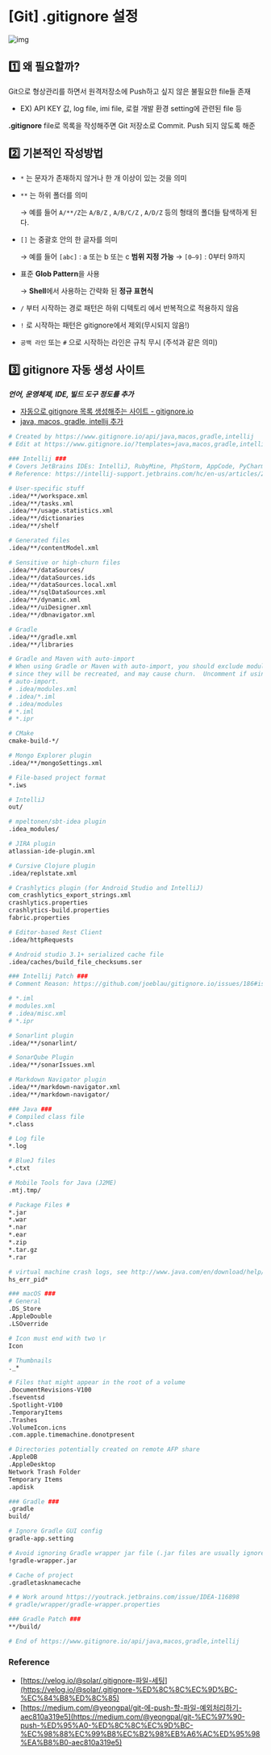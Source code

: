 # [Git] .gitignore 설정

![img](../.vuepress/public/images/img-git/git2(1).png) 

## 1️⃣ 왜 필요할까?

Git으로 형상관리를 하면서 원격저장소에 Push하고 싶지 않은 불필요한 file들 존재

- EX) API KEY 값, log file, imi file, 로컬 개발 환경 setting에 관련된 file 등

**.gitignore** file로 목록을 작성해주면 Git 저장소로 Commit. Push 되지 않도록 해준

## 2️⃣ **기본적인 작성방법**

- `*` 는 문자가 존재하지 않거나 한 개 이상이 있는 것을 의미
- `**` 는 하위 폴더를 의미

    → 예를 들어 `A/**/Z`는 `A/B/Z` , `A/B/C/Z` , `A/D/Z` 등의 형태의 폴더들 탐색하게 된다.

- `[]` 는 중괄호 안의 한 글자를 의미

    → 예를 들어 `[abc]` : a 또는 b 또는 c
    **범위 지정 가능** 
    → `[0–9]` : 0부터 9까지

- 표준 **Glob Pattern**을 사용

    → **Shell**에서 사용하는 간략화 된 **정규 표현식**

- `/` 부터 시작하는 경로 패턴은 하위 디텍토리 에서 반복적으로 적용하지 않음
- `!` 로 시작하는 패턴은 gitignore에서 제외(무시되지 않음!)
- `공백 라인` 또는 `#` 으로 시작하는 라인은 규칙 무시 (주석과 같은 의미)

## 3️⃣ gitignore 자동 생성 사이트

***언어, 운영체제, IDE, 빌드 도구 정도를 추가***  

- [자동으로 gitignore 목록 생성해주는 사이트 - gitignore.io](http://gitignore.io/)
- [java, macos, gradle, intellij 추가](http://gitignore.io/api/java,macos,gradle,intelli)

```Bash
# Created by https://www.gitignore.io/api/java,macos,gradle,intellij
# Edit at https://www.gitignore.io/?templates=java,macos,gradle,intellij

### Intellij ###
# Covers JetBrains IDEs: IntelliJ, RubyMine, PhpStorm, AppCode, PyCharm, CLion, Android Studio and WebStorm
# Reference: https://intellij-support.jetbrains.com/hc/en-us/articles/206544839

# User-specific stuff
.idea/**/workspace.xml
.idea/**/tasks.xml
.idea/**/usage.statistics.xml
.idea/**/dictionaries
.idea/**/shelf

# Generated files
.idea/**/contentModel.xml

# Sensitive or high-churn files
.idea/**/dataSources/
.idea/**/dataSources.ids
.idea/**/dataSources.local.xml
.idea/**/sqlDataSources.xml
.idea/**/dynamic.xml
.idea/**/uiDesigner.xml
.idea/**/dbnavigator.xml

# Gradle
.idea/**/gradle.xml
.idea/**/libraries

# Gradle and Maven with auto-import
# When using Gradle or Maven with auto-import, you should exclude module files,
# since they will be recreated, and may cause churn.  Uncomment if using
# auto-import.
# .idea/modules.xml
# .idea/*.iml
# .idea/modules
# *.iml
# *.ipr

# CMake
cmake-build-*/

# Mongo Explorer plugin
.idea/**/mongoSettings.xml

# File-based project format
*.iws

# IntelliJ
out/

# mpeltonen/sbt-idea plugin
.idea_modules/

# JIRA plugin
atlassian-ide-plugin.xml

# Cursive Clojure plugin
.idea/replstate.xml

# Crashlytics plugin (for Android Studio and IntelliJ)
com_crashlytics_export_strings.xml
crashlytics.properties
crashlytics-build.properties
fabric.properties

# Editor-based Rest Client
.idea/httpRequests

# Android studio 3.1+ serialized cache file
.idea/caches/build_file_checksums.ser

### Intellij Patch ###
# Comment Reason: https://github.com/joeblau/gitignore.io/issues/186#issuecomment-215987721

# *.iml
# modules.xml
# .idea/misc.xml
# *.ipr

# Sonarlint plugin
.idea/**/sonarlint/

# SonarQube Plugin
.idea/**/sonarIssues.xml

# Markdown Navigator plugin
.idea/**/markdown-navigator.xml
.idea/**/markdown-navigator/

### Java ###
# Compiled class file
*.class

# Log file
*.log

# BlueJ files
*.ctxt

# Mobile Tools for Java (J2ME)
.mtj.tmp/

# Package Files #
*.jar
*.war
*.nar
*.ear
*.zip
*.tar.gz
*.rar

# virtual machine crash logs, see http://www.java.com/en/download/help/error_hotspot.xml
hs_err_pid*

### macOS ###
# General
.DS_Store
.AppleDouble
.LSOverride

# Icon must end with two \r
Icon

# Thumbnails
._*

# Files that might appear in the root of a volume
.DocumentRevisions-V100
.fseventsd
.Spotlight-V100
.TemporaryItems
.Trashes
.VolumeIcon.icns
.com.apple.timemachine.donotpresent

# Directories potentially created on remote AFP share
.AppleDB
.AppleDesktop
Network Trash Folder
Temporary Items
.apdisk

### Gradle ###
.gradle
build/

# Ignore Gradle GUI config
gradle-app.setting

# Avoid ignoring Gradle wrapper jar file (.jar files are usually ignored)
!gradle-wrapper.jar

# Cache of project
.gradletasknamecache

# # Work around https://youtrack.jetbrains.com/issue/IDEA-116898
# gradle/wrapper/gradle-wrapper.properties

### Gradle Patch ###
**/build/

# End of https://www.gitignore.io/api/java,macos,gradle,intellij
```

### Reference

- [https://velog.io/@solar/.gitignore-파일-세팅](https://velog.io/@solar/.gitignore-%ED%8C%8C%EC%9D%BC-%EC%84%B8%ED%8C%85)
- [https://medium.com/@yeongpal/git-에-push-할-파일-예외처리하기-aec810a319e5](https://medium.com/@yeongpal/git-%EC%97%90-push-%ED%95%A0-%ED%8C%8C%EC%9D%BC-%EC%98%88%EC%99%B8%EC%B2%98%EB%A6%AC%ED%95%98%EA%B8%B0-aec810a319e5)